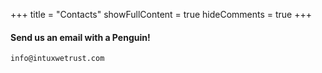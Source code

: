 +++
title = "Contacts"
showFullContent = true
hideComments = true
+++

#### Send us an email with a Penguin!
`info@intuxwetrust.com`